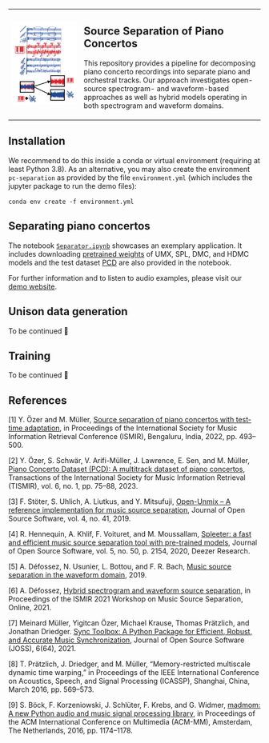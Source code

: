 <table border="0">
  <tr>
    <td><img src="web_content/thumbnail.png" alt="image description" width="1000"></td>
    <td><h2>Source Separation of Piano Concertos</h2>
      This repository provides a pipeline for  decomposing piano concerto recordings into separate piano and orchestral tracks.      
      Our approach investigates open-source spectrogram- and waveform-based approaches as well as hybrid models operating in both spectrogram and waveform domains. 
<br> <br>
</td>
  </tr>
</table>


## Installation

We recommend to do this inside a conda or virtual environment (requiring at least Python 3.8). As an alternative, you may also create the environment ``pc-separation`` as provided by the file ``environment.yml`` (which includes the jupyter package to run the demo files):
```
conda env create -f environment.yml
```

## Separating piano concertos
The notebook [``Separator.ipynb``](https://github.com/yiitozer/pc-separation/blob/master/Separator.ipynb) showcases an exemplary application. It includes downloading [pretrained weights](https://drive.google.com/drive/folders/1-zcdkHWUcfehaTjoxp-eCjAjZevDGxSu) of UMX, SPL, DMC, and HDMC models and the test dataset [PCD](https://www.audiolabs-erlangen.de/resources/MIR/PCD) are also provided in the notebook.

For further information and to listen to audio examples, please visit our [demo website](https://audiolabs-erlangen.de/resources/MIR/2023-PianoConcertoSeparation).


## Unison data generation
To be continued :ghost:

## Training
To be continued :ghost:


## References

[1] Y. Özer and M. Müller, [Source separation of piano concertos with test-time adaptation](https://audiolabs-erlangen.de/resources/MIR/2022-PianoSep), in Proceedings of the International Society for Music Information Retrieval Conference (ISMIR), Bengaluru, India, 2022, pp. 493–500.

[2] Y. Özer, S. Schwär, V. Arifi-Müller, J. Lawrence, E. Sen, and M. Müller, [Piano Concerto Dataset (PCD): A multitrack dataset of piano concertos](https://www.audiolabs-erlangen.de/resources/MIR/PCD), Transactions of the International Society for Music Information Retrieval (TISMIR), vol. 6, no. 1, pp. 75–88, 2023.

[3] F. Stöter, S. Uhlich, A. Liutkus, and Y. Mitsufuji, [Open-Unmix – A reference implementation for music source separation](https://github.com/sigsep/open-unmix-pytorch), Journal of Open Source Software, vol. 4, no. 41, 2019.

[4] R. Hennequin, A. Khlif, F. Voituret, and M. Moussallam, [Spleeter: a fast and efficient music source separation tool with pre-trained models](https://github.com/deezer/spleeter/tree/master), Journal of Open Source Software, vol. 5, no. 50, p. 2154, 2020, Deezer Research. 

[5] A. Défossez, N. Usunier, L. Bottou, and F. R. Bach, [Music source separation in the waveform domain](https://github.com/facebookresearch/demucs), 2019. 

[6] A. Défossez, [Hybrid spectrogram and waveform source separation](https://github.com/facebookresearch/demucs), in Proceedings of the ISMIR 2021 Workshop on Music Source Separation, Online, 2021.

[7] Meinard Müller, Yigitcan Özer, Michael Krause, Thomas Prätzlich, and Jonathan Driedger. [Sync Toolbox: A Python Package for Efficient, Robust, and Accurate Music Synchronization](https://github.com/meinardmueller/synctoolbox), Journal of Open Source Software (JOSS), 6(64), 2021.

[8] T. Prätzlich, J. Driedger, and M. Müller, “Memory-restricted multiscale dynamic time warping,” in Proceedings of the IEEE International Conference on Acoustics, Speech, and Signal Processing (ICASSP), Shanghai, China, March 2016, pp. 569–573.

[9] S. Böck, F. Korzeniowski, J. Schlüter, F. Krebs, and G. Widmer, [madmom: A new Python audio and music signal processing library](https://github.com/CPJKU/madmom), in Proceedings of the ACM International Conference on Multimedia (ACM-MM), Amsterdam, The Netherlands, 2016, pp. 1174–1178.
